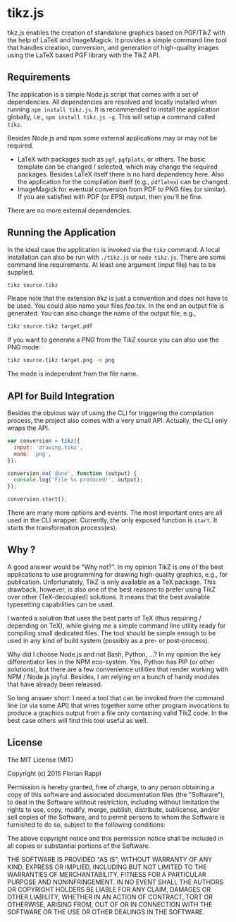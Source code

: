 # tikz.js

tikz.js enables the creation of standalone graphics based on PGF/TikZ with the help of LaTeX and ImageMagick. It provides a simple command line tool that handles creation, conversion, and generation of high-quality images using the LaTeX based PGF library with the TikZ API.

## Requirements 

The application is a simple Node.js script that comes with a set of dependencies. All dependencies are resolved and locally installed when running `npm install tikz.js`. It is recommended to install the application globally, i.e., `npm install tikz.js -g`. This will setup a command called `tikz`.

Besides Node.js and npm some external applications may or may not be required.

* LaTeX with packages such as `pgf`, `pgfplots`, or others. The basic template can be changed / selected, which may change the required packages. Besides LaTeX itself there is no hard dependency here. Also the application for the compilation itself (e.g., `pdflatex`) can be changed.
* ImageMagick for eventual conversion from PDF to PNG files (or similar). If you are satisfied with PDF (or EPS) output, then you'll be fine.

There are no more external dependencies.

## Running the Application

In the ideal case the application is invoked via the `tikz` command. A local installation can also be run with `./tikz.js` or `node tikz.js`. There are some command line requirements. At least one argument (input file) has to be supplied.

```bash
tikz source.tikz
```

Please note that the extension *tikz* is just a convention and does not have to be used. You could also name your files *foo.tex*. In the end an output file is generated. You can also change the name of the output file, e.g.,

```bash
tikz source.tikz target.pdf
```

If you want to generate a PNG from the TikZ source you can also use the PNG mode:

```bash
tikz source.tikz target.png -m png
```

The mode is independent from the file name.

## API for Build Integration

Besides the obvious way of using the CLI for triggering the compilation process, the project also comes with a very small API. Actually, the CLI only wraps the API.

```js
var conversion = tikz({
  input: 'drawing.tikz',
  mode: 'png',
});

conversion.on('done', function (output) {
  console.log('File %s produced!', output);
});

conversion.start();
```

There are many more options and events. The most important ones are all used in the CLI wrapper. Currently, the only exposed function is `start`. It starts the transformation process(es).

## Why ?

A good answer would be "Why not?". In my opinion TikZ is one of the best applications to use programming for drawing high-quality graphics, e.g., for publication. Unfortunately, TikZ is only available as a TeX package. This drawback, however, is also one of the best reasons to prefer using TikZ over other (TeX-decoupled) solutions. It means that the best available typesetting capabilities can be used.

I wanted a solution that uses the best parts of TeX (thus requiring / depending on TeX), while giving me a simple command line utility ready for compiling small dedicated files. The tool should be simple enough to be used in any kind of build system (possibly as a pre- or post-process).

Why did I choose Node.js and not Bash, Python, ...? In my opinion the key differentiator lies in the NPM eco-system. Yes, Python has PIP (or other solutions), but there are a few convenience utilities that render working with NPM / Node.js joyful. Besides, I am relying on a bunch of handy modules that have already been released.

So long answer short: I need a tool that can be invoked from the command line (or via some API) that wires together some other program invocations to produce a graphics output from a file only containing valid TikZ code. In the best case others will find this tool useful as well.

## License

The MIT License (MIT)

Copyright (c) 2015 Florian Rappl

Permission is hereby granted, free of charge, to any person obtaining a copy of this software and associated documentation files (the "Software"), to deal in the Software without restriction, including without limitation the rights to use, copy, modify, merge, publish, distribute, sublicense, and/or sell copies of the Software, and to permit persons to whom the Software is furnished to do so, subject to the following conditions:

The above copyright notice and this permission notice shall be included in all copies or substantial portions of the Software.

THE SOFTWARE IS PROVIDED "AS IS", WITHOUT WARRANTY OF ANY KIND, EXPRESS OR IMPLIED, INCLUDING BUT NOT LIMITED TO THE WARRANTIES OF MERCHANTABILITY, FITNESS FOR A PARTICULAR PURPOSE AND NONINFRINGEMENT. IN NO EVENT SHALL THE AUTHORS OR COPYRIGHT HOLDERS BE LIABLE FOR ANY CLAIM, DAMAGES OR OTHER LIABILITY, WHETHER IN AN ACTION OF CONTRACT, TORT OR OTHERWISE, ARISING FROM, OUT OF OR IN CONNECTION WITH THE SOFTWARE OR THE USE OR OTHER DEALINGS IN THE SOFTWARE.